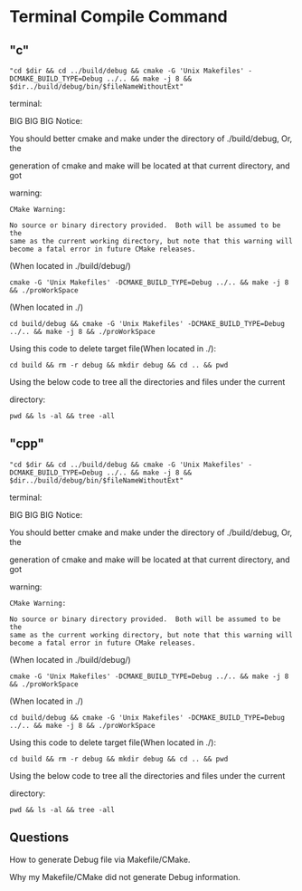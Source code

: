 # Terminal Compile Command

## "c"

    "cd $dir && cd ../build/debug && cmake -G 'Unix Makefiles' -DCMAKE_BUILD_TYPE=Debug ../.. && make -j 8 && $dir../build/debug/bin/$fileNameWithoutExt"

terminal:

BIG BIG BIG Notice:

You should better cmake and make under the directory of ./build/debug, Or, the

generation of cmake and make will be located at that current directory, and got

warning:

    CMake Warning:
    
    No source or binary directory provided.  Both will be assumed to be the
    same as the current working directory, but note that this warning will
    become a fatal error in future CMake releases.

(When located in ./build/debug/)

    cmake -G 'Unix Makefiles' -DCMAKE_BUILD_TYPE=Debug ../.. && make -j 8 && ./proWorkSpace

(When located in ./)

    cd build/debug && cmake -G 'Unix Makefiles' -DCMAKE_BUILD_TYPE=Debug ../.. && make -j 8 && ./proWorkSpace

Using this code to delete target file(When located in ./):

    cd build && rm -r debug && mkdir debug && cd .. && pwd

Using the below code to tree all the directories and files under the current

directory:

    pwd && ls -al && tree -all

## "cpp"

    "cd $dir && cd ../build/debug && cmake -G 'Unix Makefiles' -DCMAKE_BUILD_TYPE=Debug ../.. && make -j 8 && $dir../build/debug/bin/$fileNameWithoutExt"

terminal:

BIG BIG BIG Notice:

You should better cmake and make under the directory of ./build/debug, Or, the

generation of cmake and make will be located at that current directory, and got

warning:

    CMake Warning:
    
    No source or binary directory provided.  Both will be assumed to be the
    same as the current working directory, but note that this warning will
    become a fatal error in future CMake releases.

(When located in ./build/debug/)

    cmake -G 'Unix Makefiles' -DCMAKE_BUILD_TYPE=Debug ../.. && make -j 8 && ./proWorkSpace

(When located in ./)

    cd build/debug && cmake -G 'Unix Makefiles' -DCMAKE_BUILD_TYPE=Debug ../.. && make -j 8 && ./proWorkSpace

Using this code to delete target file(When located in ./):

    cd build && rm -r debug && mkdir debug && cd .. && pwd

Using the below code to tree all the directories and files under the current

directory:

    pwd && ls -al && tree -all

## Questions

How to generate Debug file via Makefile/CMake.

Why my Makefile/CMake did not generate Debug information.
